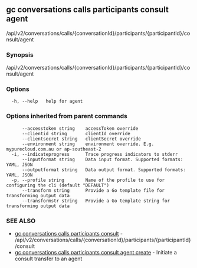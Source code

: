## gc conversations calls participants consult agent

/api/v2/conversations/calls/{conversationId}/participants/{participantId}/consult/agent

### Synopsis

/api/v2/conversations/calls/{conversationId}/participants/{participantId}/consult/agent

### Options

```
  -h, --help   help for agent
```

### Options inherited from parent commands

```
      --accesstoken string    accessToken override
      --clientid string       clientId override
      --clientsecret string   clientSecret override
      --environment string    environment override. E.g. mypurecloud.com.au or ap-southeast-2
  -i, --indicateprogress      Trace progress indicators to stderr
      --inputformat string    Data input format. Supported formats: YAML, JSON
      --outputformat string   Data output format. Supported formats: YAML, JSON
  -p, --profile string        Name of the profile to use for configuring the cli (default "DEFAULT")
      --transform string      Provide a Go template file for transforming output data
      --transformstr string   Provide a Go template string for transforming output data
```

### SEE ALSO

* [gc conversations calls participants consult](gc_conversations_calls_participants_consult.html)	 - /api/v2/conversations/calls/{conversationId}/participants/{participantId}/consult
* [gc conversations calls participants consult agent create](gc_conversations_calls_participants_consult_agent_create.html)	 - Initiate a consult transfer to an agent


